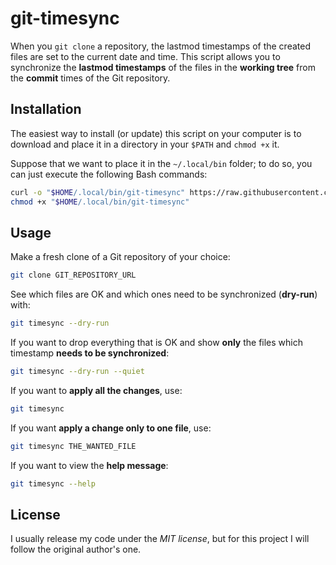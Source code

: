 # git-timesync

When you `git clone` a repository, the lastmod timestamps of the created files are set to the current date and time. This script allows you to synchronize the **lastmod timestamps** of the files in the **working tree** from the **commit** times of the Git repository.

## Installation

The easiest way to install (or update) this script on your computer is to download and place it in a directory in your `$PATH` and `chmod +x` it.

Suppose that we want to place it in the `~/.local/bin` folder; to do so, you can just execute the following Bash commands:

```bash
curl -o "$HOME/.local/bin/git-timesync" https://raw.githubusercontent.com/tst2005/git-timesync/master/git-timesync
chmod +x "$HOME/.local/bin/git-timesync"
```

## Usage

Make a fresh clone of a Git repository of your choice:

```bash
git clone GIT_REPOSITORY_URL
```

See which files are OK and which ones need to be synchronized (**dry-run**) with:

```bash
git timesync --dry-run
```

If you want to drop everything that is OK and show **only** the files which timestamp **needs to be synchronized**:

```bash
git timesync --dry-run --quiet
```

If you want to **apply all the changes**, use:

```bash
git timesync
```

If you want **apply a change only to one file**, use:

```bash
git timesync THE_WANTED_FILE
```

If you want to view the **help message**:

```bash
git timesync --help
```

## License

I usually release my code under the _MIT license_, but for this project I will follow the original author's one.
